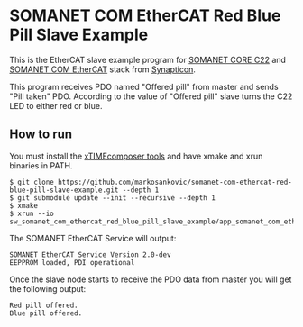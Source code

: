 SOMANET COM EtherCAT Red Blue Pill Slave Example
================================================

This is the EtherCAT slave example program for [SOMANET CORE C22](https://doc.synapticon.com/hardware/core-c22/revision-a5/index.html) and [SOMANET COM EtherCAT](https://doc.synapticon.com/hardware/com-ethercat/revision-a4/index.html) stack from [Synapticon](https://www.synapticon.com/).

This program receives PDO named "Offered pill" from master and sends "Pill taken" PDO. According to the value of "Offered pill" slave turns the C22 LED to either red or blue.

How to run
----------

You must install the [xTIMEcomposer tools](https://www.xmos.com/support/tools) and have xmake and xrun binaries in PATH.

    $ git clone https://github.com/markosankovic/somanet-com-ethercat-red-blue-pill-slave-example.git --depth 1
    $ git submodule update --init --recursive --depth 1
    $ xmake
    $ xrun --io sw_somanet_com_ethercat_red_blue_pill_slave_example/app_somanet_com_ethercat_red_blue_pill_slave_example/bin/app_somanet_com_ethercat_red_blue_pill_slave_example.xe

The SOMANET EtherCAT Service will output:

    SOMANET EtherCAT Service Version 2.0-dev
    EEPPROM loaded, PDI operational

Once the slave node starts to receive the PDO data from master you will get the following output:

    Red pill offered.
    Blue pill offered.
